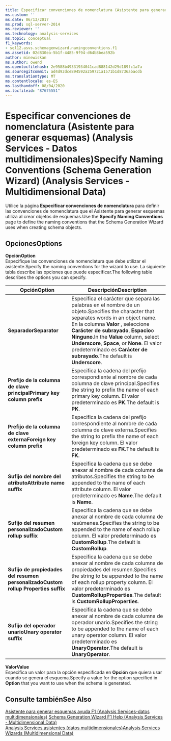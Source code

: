 ```yaml
---
title: Especificar convenciones de nomenclatura (Asistente para generar esquemas) (Analysis Services-datos multidimensionales) | Microsoft Docs
ms.custom: ''
ms.date: 06/13/2017
ms.prod: sql-server-2014
ms.reviewer: ''
ms.technology: analysis-services
ms.topic: conceptual
f1_keywords:
- sql12.asvs.schemagenwizard.namingconventions.f1
ms.assetid: 02d830ea-5b1f-4485-9f94-d64b8bea592b
author: minewiskan
ms.author: owend
ms.openlocfilehash: 2e9588b49331934041cad888142d29d189fc1a7a
ms.sourcegitcommit: ad4d92dce894592a259721a1571b1d8736abacdb
ms.translationtype: MT
ms.contentlocale: es-ES
ms.lasthandoff: 08/04/2020
ms.locfileid: "87675551"
---
```

# <a name="specify-naming-conventions-schema-generation-wizard-analysis-services---multidimensional-data"></a><span data-ttu-id="98319-102">Especificar convenciones de nomenclatura (Asistente para generar esquemas) (Analysis Services - Datos multidimensionales)</span><span class="sxs-lookup"><span data-stu-id="98319-102">Specify Naming Conventions (Schema Generation Wizard) (Analysis Services - Multidimensional Data)</span></span>
  <span data-ttu-id="98319-103">Utilice la página **Especificar convenciones de nomenclatura** para definir las convenciones de nomenclatura que el Asistente para generar esquemas utiliza al crear objetos de esquemas.</span><span class="sxs-lookup"><span data-stu-id="98319-103">Use the **Specify Naming Conventions** page to define the naming conventions that the Schema Generation Wizard uses when creating schema objects.</span></span>  
  
## <a name="options"></a><span data-ttu-id="98319-104">Opciones</span><span class="sxs-lookup"><span data-stu-id="98319-104">Options</span></span>  
 <span data-ttu-id="98319-105">**Opción**</span><span class="sxs-lookup"><span data-stu-id="98319-105">**Option**</span></span>  
 <span data-ttu-id="98319-106">Especifique las convenciones de nomenclatura que debe utilizar el asistente.</span><span class="sxs-lookup"><span data-stu-id="98319-106">Specify the naming conventions for the wizard to use.</span></span> <span data-ttu-id="98319-107">La siguiente tabla describe las opciones que puede especificar.</span><span class="sxs-lookup"><span data-stu-id="98319-107">The following table describes the options you can specify.</span></span>  
  
|<span data-ttu-id="98319-108">Opción</span><span class="sxs-lookup"><span data-stu-id="98319-108">Option</span></span>|<span data-ttu-id="98319-109">Descripción</span><span class="sxs-lookup"><span data-stu-id="98319-109">Description</span></span>|  
|------------|-----------------|  
|<span data-ttu-id="98319-110">**Separador**</span><span class="sxs-lookup"><span data-stu-id="98319-110">**Separator**</span></span>|<span data-ttu-id="98319-111">Especifica el carácter que separa las palabras en el nombre de un objeto.</span><span class="sxs-lookup"><span data-stu-id="98319-111">Specifies the character that separates words in an object name.</span></span> <span data-ttu-id="98319-112">En la columna **Valor** , seleccione **Carácter de subrayado**, **Espacio**o **Ninguno**.</span><span class="sxs-lookup"><span data-stu-id="98319-112">In the **Value** column, select **Underscore**, **Space**, or **None**.</span></span> <span data-ttu-id="98319-113">El valor predeterminado es **Carácter de subrayado**.</span><span class="sxs-lookup"><span data-stu-id="98319-113">The default is **Underscore**.</span></span>|  
|<span data-ttu-id="98319-114">**Prefijo de la columna de clave principal**</span><span class="sxs-lookup"><span data-stu-id="98319-114">**Primary key column prefix**</span></span>|<span data-ttu-id="98319-115">Especifica la cadena del prefijo correspondiente al nombre de cada columna de clave principal.</span><span class="sxs-lookup"><span data-stu-id="98319-115">Specifies the string to prefix the name of each primary key column.</span></span> <span data-ttu-id="98319-116">El valor predeterminado es **PK**.</span><span class="sxs-lookup"><span data-stu-id="98319-116">The default is **PK**.</span></span>|  
|<span data-ttu-id="98319-117">**Prefijo de la columna de clave externa**</span><span class="sxs-lookup"><span data-stu-id="98319-117">**Foreign key column prefix**</span></span>|<span data-ttu-id="98319-118">Especifica la cadena del prefijo correspondiente al nombre de cada columna de clave externa.</span><span class="sxs-lookup"><span data-stu-id="98319-118">Specifies the string to prefix the name of each foreign key column.</span></span> <span data-ttu-id="98319-119">El valor predeterminado es **FK**.</span><span class="sxs-lookup"><span data-stu-id="98319-119">The default is **FK**.</span></span>|  
|<span data-ttu-id="98319-120">**Sufijo del nombre del atributo**</span><span class="sxs-lookup"><span data-stu-id="98319-120">**Attribute name suffix**</span></span>|<span data-ttu-id="98319-121">Especifica la cadena que se debe anexar al nombre de cada columna de atributos.</span><span class="sxs-lookup"><span data-stu-id="98319-121">Specifies the string to be appended to the name of each attribute column.</span></span> <span data-ttu-id="98319-122">El valor predeterminado es **Name**.</span><span class="sxs-lookup"><span data-stu-id="98319-122">The default is **Name**.</span></span>|  
|<span data-ttu-id="98319-123">**Sufijo del resumen personalizado**</span><span class="sxs-lookup"><span data-stu-id="98319-123">**Custom rollup suffix**</span></span>|<span data-ttu-id="98319-124">Especifica la cadena que se debe anexar al nombre de cada columna de resúmenes.</span><span class="sxs-lookup"><span data-stu-id="98319-124">Specifies the string to be appended to the name of each rollup column.</span></span> <span data-ttu-id="98319-125">El valor predeterminado es **CustomRollup**.</span><span class="sxs-lookup"><span data-stu-id="98319-125">The default is **CustomRollup**.</span></span>|  
|<span data-ttu-id="98319-126">**Sufijo de propiedades del resumen personalizado**</span><span class="sxs-lookup"><span data-stu-id="98319-126">**Custom rollup Properties suffix**</span></span>|<span data-ttu-id="98319-127">Especifica la cadena que se debe anexar al nombre de cada columna de propiedades del resumen.</span><span class="sxs-lookup"><span data-stu-id="98319-127">Specifies the string to be appended to the name of each rollup property column.</span></span> <span data-ttu-id="98319-128">El valor predeterminado es **CustomRollupProperties**.</span><span class="sxs-lookup"><span data-stu-id="98319-128">The default is **CustomRollupProperties**.</span></span>|  
|<span data-ttu-id="98319-129">**Sufijo del operador unario**</span><span class="sxs-lookup"><span data-stu-id="98319-129">**Unary operator suffix**</span></span>|<span data-ttu-id="98319-130">Especifica la cadena que se debe anexar al nombre de cada columna de operador unario.</span><span class="sxs-lookup"><span data-stu-id="98319-130">Specifies the string to be appended to the name of each unary operator column.</span></span> <span data-ttu-id="98319-131">El valor predeterminado es **UnaryOperator**.</span><span class="sxs-lookup"><span data-stu-id="98319-131">The default is **UnaryOperator**.</span></span>|  
  
 <span data-ttu-id="98319-132">**Valor**</span><span class="sxs-lookup"><span data-stu-id="98319-132">**Value**</span></span>  
 <span data-ttu-id="98319-133">Especifica un valor para la opción especificada en **Opción** que quiera usar cuando se genera el esquema.</span><span class="sxs-lookup"><span data-stu-id="98319-133">Specify a value for the option specified in **Option** that you want to use when the schema is generated.</span></span>  
  
## <a name="see-also"></a><span data-ttu-id="98319-134">Consulte también</span><span class="sxs-lookup"><span data-stu-id="98319-134">See Also</span></span>  
 <span data-ttu-id="98319-135">[Asistente para generar esquemas ayuda F1 &#40;Analysis Services-datos multidimensionales&#41;](schema-generation-wizard-f1-help-analysis-services-multidimensional-data.md) </span><span class="sxs-lookup"><span data-stu-id="98319-135">[Schema Generation Wizard F1 Help &#40;Analysis Services - Multidimensional Data&#41;](schema-generation-wizard-f1-help-analysis-services-multidimensional-data.md) </span></span>  
 [<span data-ttu-id="98319-136">Analysis Services asistentes &#40;datos multidimensionales&#41;</span><span class="sxs-lookup"><span data-stu-id="98319-136">Analysis Services Wizards &#40;Multidimensional Data&#41;</span></span>](analysis-services-wizards-multidimensional-data.md)  
  
  
